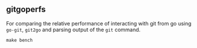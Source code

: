 ## gitgoperfs

For comparing the relative performance of interacting with git from go using `go-git`, `git2go` and parsing output of the `git` command.

```
make bench
```